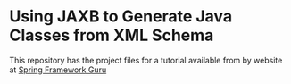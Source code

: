 # Using JAXB to Generate Java Classes from XML Schema

This repository has the project files for a tutorial available from by website at [Spring Framework Guru](https://springframework.guru/you-should-use-jaxb-generated-classes-for-restful-web-services)